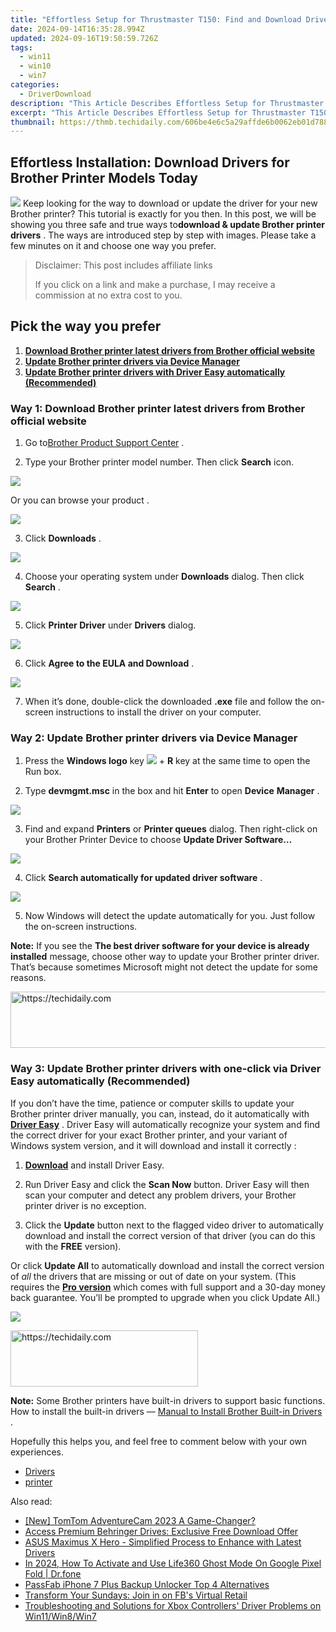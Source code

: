 ```yaml
---
title: "Effortless Setup for Thrustmaster T150: Find and Download Drivers Today!"
date: 2024-09-14T16:35:28.994Z
updated: 2024-09-16T19:50:59.726Z
tags:
  - win11
  - win10
  - win7
categories:
  - DriverDownload
description: "This Article Describes Effortless Setup for Thrustmaster T150: Find and Download Drivers Today!"
excerpt: "This Article Describes Effortless Setup for Thrustmaster T150: Find and Download Drivers Today!"
thumbnail: https://thmb.techidaily.com/606be4e6c5a29affde6b0062eb01d7884930a95dd58e84baf4df0ccd1b6b1a9d.jpg
---
```


## Effortless Installation: Download Drivers for Brother Printer Models Today

![](https://images.drivereasy.com/wp-content/uploads/2017/05/1-31.jpg) Keep looking for the way to download or update the driver for your new Brother printer? This tutorial is exactly for you then. In this post, we will be showing you three safe and true ways to**download & update Brother printer drivers** . The ways are introduced step by step with images. Please take a few minutes on it and choose one way you prefer.

>  Disclaimer: This post includes affiliate links
>
>  If you click on a link and make a purchase, I may receive a commission at no extra cost to you.
>

## Pick the way you prefer

1. [**Download Brother printer latest drivers from Brother official website**](https://tools.techidaily.com/drivereasy/download/)
2. [**Update Brother printer drivers via Device Manager**](https://tools.techidaily.com/drivereasy/download/)
3. [**Update Brother printer drivers with Driver Easy automatically (Recommended)**](https://www.drivereasy.com/knowledge/brother-printer-drivers-download-easily-quickly/#WAY3)

### Way 1: Download Brother printer latest drivers from Brother official website

 1) Go to[Brother Product Support Center](http://www.brother.com.sg/en/support/products) .  
  
 2) Type your Brother printer model number. Then click **Search**  icon.  
  
![](https://images.drivereasy.com/wp-content/uploads/2017/05/2-35.jpg)
  

 Or you can browse your product .  
  
![](https://images.drivereasy.com/wp-content/uploads/2017/05/4-34.jpg)

 3) Click **Downloads** .  
  
![](https://images.drivereasy.com/wp-content/uploads/2017/05/7-15.jpg)
  
 4) Choose your operating system under **Downloads**  dialog. Then click **Search** .  
  
![](https://images.drivereasy.com/wp-content/uploads/2017/05/5-24.jpg)
  

 5) Click **Printer Driver**  under **Drivers**  dialog.  
  
![](https://images.drivereasy.com/wp-content/uploads/2017/05/6-22.jpg)
  
 6) Click **Agree to the EULA and Download** .  
  
![](https://images.drivereasy.com/wp-content/uploads/2017/05/8-15.jpg)
  
 7) When it’s done, double-click the downloaded **.exe**  file and follow the on-screen instructions to install the driver on your computer.  

### Way 2: Update Brother printer drivers via Device Manager
  
 1) Press the **Windows logo**  key ![](https://images.drivereasy.com/wp-content/uploads/2018/07/img_5b42dbb955df7.png) \+ **R**  key at the same time to open the Run box.  
  

 2) Type **devmgmt.msc**  in the box and hit **Enter**  to open **Device** **Manager** .  
  
![](https://images.drivereasy.com/wp-content/uploads/2017/05/win-10-dev.jpg)
  

 3) Find and expand **Printers**  or **Printer queues**  dialog. Then right-click on your Brother Printer Device to choose   **Update Driver Software…**
  
**![](https://images.drivereasy.com/wp-content/uploads/2017/05/9-13.jpg)**
  
 4) Click **Search automatically for updated driver software** .  
  
![](https://images.drivereasy.com/wp-content/uploads/2017/05/10-8.jpg)
  
 5) Now Windows will detect the update automatically for you. Just follow the on-screen instructions.

**Note:**  If you see the   **The best driver software for your device is already installed**  message, choose other way to update your Brother printer driver. That’s because sometimes Microsoft might not detect the update for some reasons.  

<!-- affiliate ads begin -->
<a href="https://unicoeye.pxf.io/c/5597632/2134233/18498" target="_top" id="2134233">
  <img src="//a.impactradius-go.com/display-ad/18498-2134233" border="0" alt="https://techidaily.com" width="728" height="90"/>
</a>
<img height="0" width="0" src="https://unicoeye.pxf.io/i/5597632/2134233/18498" style="position:absolute;visibility:hidden;" border="0" />
<!-- affiliate ads end -->

### Way 3: Update Brother printer drivers with one-click via Driver Easy automatically (Recommended)

 If you don’t have the time, patience or computer skills to update your Brother printer driver manually, you can, instead, do it automatically with **[Driver Easy](https://tools.techidaily.com/drivereasy/download/)**  .  Driver Easy will automatically recognize your system and find the correct driver for your exact Brother printer, and your variant of Windows system version, and it will download and install it correctly :

 1) **[Download](https://tools.techidaily.com/drivereasy/download/)**  and install Driver Easy.

 2) Run Driver Easy and click the **Scan Now**   button. Driver Easy will then scan your computer and detect any problem drivers, your Brother printer driver is no exception.

 3) Click the **Update**  button next to the flagged video driver to automatically download and install the correct version of that driver (you can do this with the **FREE** version).

Or click **Update All**  to automatically download and install the correct version of _all_  the drivers that are missing or out of date on your system. (This requires the **[Pro version](https://tools.techidaily.com/drivereasy/download/)**  which comes with full support and a 30-day money back guarantee. You’ll be prompted to upgrade when you click Update All.)

![](https://images.drivereasy.com/wp-content/uploads/2017/05/3-32.jpg)
  

<!-- affiliate ads begin -->
<a href="https://wigfever.sjv.io/c/5597632/2005184/22899" target="_top" id="2005184">
  <img src="//a.impactradius-go.com/display-ad/22899-2005184" border="0" alt="https://techidaily.com" width="300" height="90"/>
</a>
<img height="0" width="0" src="https://wigfever.sjv.io/i/5597632/2005184/22899" style="position:absolute;visibility:hidden;" border="0" />
<!-- affiliate ads end -->

**Note:**  Some Brother printers have built-in drivers to support basic functions.  
 How to install the built-in drivers — [Manual to Install Brother Built-in Drivers](https://tools.techidaily.com/drivereasy/download/) .

 Hopefully this helps you, and feel free to comment below with your own experiences.

* [Drivers](https://tools.techidaily.com/drivereasy/download/)
* [printer](https://tools.techidaily.com/drivereasy/download/)

<ins class="adsbygoogle"
     style="display:block"
     data-ad-format="autorelaxed"
     data-ad-client="ca-pub-7571918770474297"
     data-ad-slot="1223367746"></ins>

<ins class="adsbygoogle"
     style="display:block"
     data-ad-client="ca-pub-7571918770474297"
     data-ad-slot="8358498916"
     data-ad-format="auto"
     data-full-width-responsive="true"></ins>

<span class="atpl-alsoreadstyle">Also read:</span>
<div><ul>
<li><a href="https://some-approaches.techidaily.com/new-tomtom-adventurecam-2023-a-game-changer/"><u>[New] TomTom AdventureCam 2023 A Game-Changer?</u></a></li>
<li><a href="https://win-amazing.techidaily.com/access-premium-behringer-drives-exclusive-free-download-offer/"><u>Access Premium Behringer Drives: Exclusive Free Download Offer</u></a></li>
<li><a href="https://win-amazing.techidaily.com/asus-maximus-x-hero-simplified-process-to-enhance-with-latest-drivers/"><u>ASUS Maximus X Hero - Simplified Process to Enhance with Latest Drivers</u></a></li>
<li><a href="https://fix-guide.techidaily.com/in-2024-how-to-activate-and-use-life360-ghost-mode-on-google-pixel-fold-drfone-by-drfone-virtual-android/"><u>In 2024, How To Activate and Use Life360 Ghost Mode On Google Pixel Fold | Dr.fone</u></a></li>
<li><a href="https://ios-unlock.techidaily.com/passfab-iphone-7-plus-backup-unlocker-top-4-alternatives-by-drfone-ios/"><u>PassFab iPhone 7 Plus Backup Unlocker Top 4 Alternatives</u></a></li>
<li><a href="https://facebook.techidaily.com/transform-your-sundays-join-in-on-fbs-virtual-retail/"><u>Transform Your Sundays: Join in on FB's Virtual Retail</u></a></li>
<li><a href="https://win-amazing.techidaily.com/troubleshooting-and-solutions-for-xbox-controllers-driver-problems-on-win11win8win7/"><u>Troubleshooting and Solutions for Xbox Controllers' Driver Problems on Win11/Win8/Win7</u></a></li>
</ul></div>

